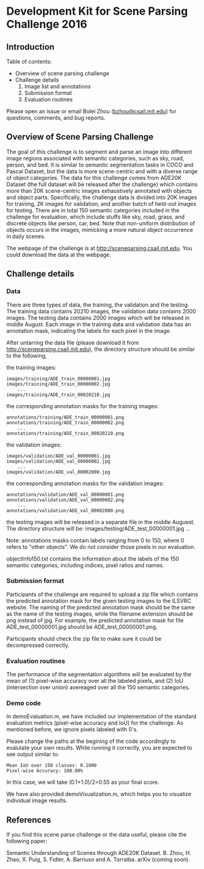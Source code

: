 #  Development Kit for Scene Parsing Challenge 2016

## Introduction

Table of contents:
- Overview of scene parsing challenge
- Challenge details
    1. Image list and annotations
    2. Submission format
    3. Evaluation routines

Please open an issue or email Bolei Zhou (bzhou@csail.mit.edu) for questions, comments, and bug reports. 

##  Overview of Scene Parsing Challenge
The goal of this challenge is to segment and parse an image into different image regions associated with semantic categories, such as sky, road, person, and bed. It is similar to semantic segmentation tasks in COCO and Pascal Dataset, but the data is more scene-centric and with a diverse range of object categories. The data for this challenge comes from ADE20K Dataset (the full dataset will be released after the challenge) which contains more than 20K scene-centric images exhaustively annotated with objects and object parts. Specifically, the challenge data is divided into 20K images for training, 2K images for validation, and another batch of held-out images for testing. There are in total 150 semantic categories included in the challenge for evaluation, which include stuffs like sky, road, grass, and discrete objects like person, car, bed. Note that non-uniform distribution of objects occurs in the images, mimicking a more natural object occurrence in daily scenes.

The webpage of the challenge is at http://sceneparsing.csail.mit.edu. You could download the data at the webpage.

## Challenge details

### Data
There are three types of data, the training, the validation and the testing. The training data contains 20210 images, the validation data contains 2000 images. The testing data contains 2000 images which will be released in middle August. Each image in the training data and validation data has an annotation mask, indicating the labels for each pixel in the image. 

After untarring the data file (please download it from http://sceneparsing.csail.mit.edu), the directory structure should be similar to the following, 

the training images:

    images/training/ADE_train_00000001.jpg
    images/training/ADE_train_00000002.jpg
        ...
    images/training/ADE_train_00020210.jpg

the corresponding annotation masks for the training images:
    
    annotations/training/ADE_train_00000001.png
    annotations/training/ADE_train_00000002.png
        ...
    annotations/training/ADE_train_00020210.png

the validation images:
    
    images/validation/ADE_val_00000001.jpg
    images/validation/ADE_val_00000002.jpg
        ...
    images/validation/ADE_val_00002000.jpg

the corresponding annotation masks for the validation images:

    annotations/validation/ADE_val_00000001.png
    annotations/validation/ADE_val_00000002.png
        ...
    annotations/validation/ADE_val_00002000.png

the testing images will be released in a separate file in the middle Auguest. The directory structure will be:
    images/testing/ADE_test_00000001.jpg
        ...

Note: annotations masks contain labels ranging from 0 to 150, where 0 refers to "other objects". We do not consider those pixels in our evaluation.

objectInfo150.txt contains the information about the labels of the 150 semantic categories, including indices, pixel ratios and names.

### Submission format
Participants of the challenge are required to upload a zip file which contains the predicted annotation mask for the given testing images to the ILSVRC website. The naming of the predicted annotation mask should be the same as the name of the testing images, while the filename extension should be png instead of jpg. For example, the predicted annotation mask for file ADE_test_00000001.jpg should be ADE_test_00000001.png.

Participants should check the zip file to make sure it could be decompressed correctly. 

### Evaluation routines
The performance of the segmentation algorithms will be evaluated by the mean of (1) pixel-wise accuracy over all the labeled pixels, and (2) IoU (intersection over union) avereaged over all the 150 semantic categories. 

### Demo code
In demoEvaluation.m, we have included our implementation of the standard evaluation metrics (pixel-wise accuracy and IoU) for the challenge. As mentioned before, we ignore pixels labeled with 0's.

Please change the paths at the begining of the code accordingly to evalutate your own results. While running it correctly, you are expected to see output similar to:

    Mean IoU over 150 classes: 0.1000
    Pixel-wise Accuracy: 100.00%

In this case, we will take (0.1+1.0)/2=0.55 as your final score.

We have also provided demoVisualization.m, which helps you to visualize individual image results.

## References
If you find this scene parse challenge or the data useful, please cite the following paper:

Semantic Understanding of Scenes through ADE20K Dataset. B. Zhou, H. Zhao, X. Puig, S. Fidler, A. Barriuso and A. Torralba. arXiv (coming soon).


